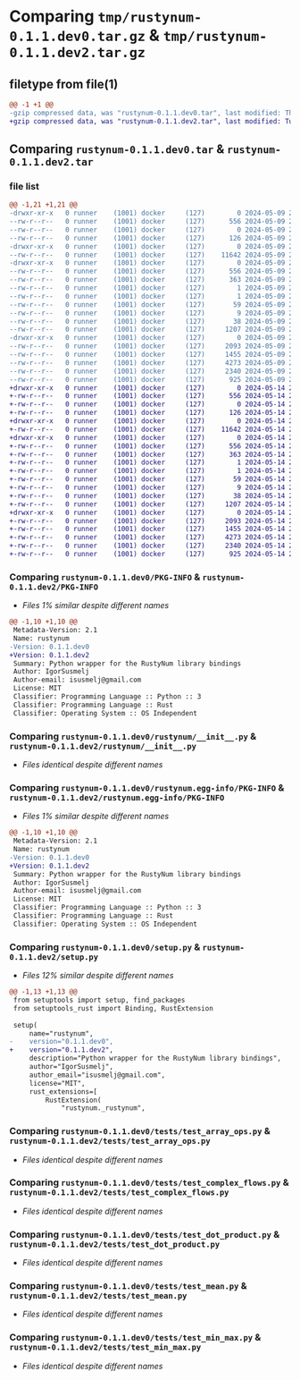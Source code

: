 # Comparing `tmp/rustynum-0.1.1.dev0.tar.gz` & `tmp/rustynum-0.1.1.dev2.tar.gz`

## filetype from file(1)

```diff
@@ -1 +1 @@
-gzip compressed data, was "rustynum-0.1.1.dev0.tar", last modified: Thu May  9 20:10:30 2024, max compression
+gzip compressed data, was "rustynum-0.1.1.dev2.tar", last modified: Tue May 14 20:02:49 2024, max compression
```

## Comparing `rustynum-0.1.1.dev0.tar` & `rustynum-0.1.1.dev2.tar`

### file list

```diff
@@ -1,21 +1,21 @@
-drwxr-xr-x   0 runner    (1001) docker     (127)        0 2024-05-09 20:10:30.547123 rustynum-0.1.1.dev0/
--rw-r--r--   0 runner    (1001) docker     (127)      556 2024-05-09 20:10:30.547123 rustynum-0.1.1.dev0/PKG-INFO
--rw-r--r--   0 runner    (1001) docker     (127)        0 2024-05-09 20:10:26.000000 rustynum-0.1.1.dev0/README.md
--rw-r--r--   0 runner    (1001) docker     (127)      126 2024-05-09 20:10:26.000000 rustynum-0.1.1.dev0/pyproject.toml
-drwxr-xr-x   0 runner    (1001) docker     (127)        0 2024-05-09 20:10:30.543123 rustynum-0.1.1.dev0/rustynum/
--rw-r--r--   0 runner    (1001) docker     (127)    11642 2024-05-09 20:10:26.000000 rustynum-0.1.1.dev0/rustynum/__init__.py
-drwxr-xr-x   0 runner    (1001) docker     (127)        0 2024-05-09 20:10:30.547123 rustynum-0.1.1.dev0/rustynum.egg-info/
--rw-r--r--   0 runner    (1001) docker     (127)      556 2024-05-09 20:10:30.000000 rustynum-0.1.1.dev0/rustynum.egg-info/PKG-INFO
--rw-r--r--   0 runner    (1001) docker     (127)      363 2024-05-09 20:10:30.000000 rustynum-0.1.1.dev0/rustynum.egg-info/SOURCES.txt
--rw-r--r--   0 runner    (1001) docker     (127)        1 2024-05-09 20:10:30.000000 rustynum-0.1.1.dev0/rustynum.egg-info/dependency_links.txt
--rw-r--r--   0 runner    (1001) docker     (127)        1 2024-05-09 20:10:30.000000 rustynum-0.1.1.dev0/rustynum.egg-info/not-zip-safe
--rw-r--r--   0 runner    (1001) docker     (127)       59 2024-05-09 20:10:30.000000 rustynum-0.1.1.dev0/rustynum.egg-info/requires.txt
--rw-r--r--   0 runner    (1001) docker     (127)        9 2024-05-09 20:10:30.000000 rustynum-0.1.1.dev0/rustynum.egg-info/top_level.txt
--rw-r--r--   0 runner    (1001) docker     (127)       38 2024-05-09 20:10:30.547123 rustynum-0.1.1.dev0/setup.cfg
--rw-r--r--   0 runner    (1001) docker     (127)     1207 2024-05-09 20:10:26.000000 rustynum-0.1.1.dev0/setup.py
-drwxr-xr-x   0 runner    (1001) docker     (127)        0 2024-05-09 20:10:30.543123 rustynum-0.1.1.dev0/tests/
--rw-r--r--   0 runner    (1001) docker     (127)     2093 2024-05-09 20:10:26.000000 rustynum-0.1.1.dev0/tests/test_array_ops.py
--rw-r--r--   0 runner    (1001) docker     (127)     1455 2024-05-09 20:10:26.000000 rustynum-0.1.1.dev0/tests/test_complex_flows.py
--rw-r--r--   0 runner    (1001) docker     (127)     4273 2024-05-09 20:10:26.000000 rustynum-0.1.1.dev0/tests/test_dot_product.py
--rw-r--r--   0 runner    (1001) docker     (127)     2340 2024-05-09 20:10:26.000000 rustynum-0.1.1.dev0/tests/test_mean.py
--rw-r--r--   0 runner    (1001) docker     (127)      925 2024-05-09 20:10:26.000000 rustynum-0.1.1.dev0/tests/test_min_max.py
+drwxr-xr-x   0 runner    (1001) docker     (127)        0 2024-05-14 20:02:49.279133 rustynum-0.1.1.dev2/
+-rw-r--r--   0 runner    (1001) docker     (127)      556 2024-05-14 20:02:49.279133 rustynum-0.1.1.dev2/PKG-INFO
+-rw-r--r--   0 runner    (1001) docker     (127)        0 2024-05-14 20:02:36.000000 rustynum-0.1.1.dev2/README.md
+-rw-r--r--   0 runner    (1001) docker     (127)      126 2024-05-14 20:02:36.000000 rustynum-0.1.1.dev2/pyproject.toml
+drwxr-xr-x   0 runner    (1001) docker     (127)        0 2024-05-14 20:02:49.275133 rustynum-0.1.1.dev2/rustynum/
+-rw-r--r--   0 runner    (1001) docker     (127)    11642 2024-05-14 20:02:36.000000 rustynum-0.1.1.dev2/rustynum/__init__.py
+drwxr-xr-x   0 runner    (1001) docker     (127)        0 2024-05-14 20:02:49.275133 rustynum-0.1.1.dev2/rustynum.egg-info/
+-rw-r--r--   0 runner    (1001) docker     (127)      556 2024-05-14 20:02:49.000000 rustynum-0.1.1.dev2/rustynum.egg-info/PKG-INFO
+-rw-r--r--   0 runner    (1001) docker     (127)      363 2024-05-14 20:02:49.000000 rustynum-0.1.1.dev2/rustynum.egg-info/SOURCES.txt
+-rw-r--r--   0 runner    (1001) docker     (127)        1 2024-05-14 20:02:49.000000 rustynum-0.1.1.dev2/rustynum.egg-info/dependency_links.txt
+-rw-r--r--   0 runner    (1001) docker     (127)        1 2024-05-14 20:02:49.000000 rustynum-0.1.1.dev2/rustynum.egg-info/not-zip-safe
+-rw-r--r--   0 runner    (1001) docker     (127)       59 2024-05-14 20:02:49.000000 rustynum-0.1.1.dev2/rustynum.egg-info/requires.txt
+-rw-r--r--   0 runner    (1001) docker     (127)        9 2024-05-14 20:02:49.000000 rustynum-0.1.1.dev2/rustynum.egg-info/top_level.txt
+-rw-r--r--   0 runner    (1001) docker     (127)       38 2024-05-14 20:02:49.279133 rustynum-0.1.1.dev2/setup.cfg
+-rw-r--r--   0 runner    (1001) docker     (127)     1207 2024-05-14 20:02:36.000000 rustynum-0.1.1.dev2/setup.py
+drwxr-xr-x   0 runner    (1001) docker     (127)        0 2024-05-14 20:02:49.275133 rustynum-0.1.1.dev2/tests/
+-rw-r--r--   0 runner    (1001) docker     (127)     2093 2024-05-14 20:02:36.000000 rustynum-0.1.1.dev2/tests/test_array_ops.py
+-rw-r--r--   0 runner    (1001) docker     (127)     1455 2024-05-14 20:02:36.000000 rustynum-0.1.1.dev2/tests/test_complex_flows.py
+-rw-r--r--   0 runner    (1001) docker     (127)     4273 2024-05-14 20:02:36.000000 rustynum-0.1.1.dev2/tests/test_dot_product.py
+-rw-r--r--   0 runner    (1001) docker     (127)     2340 2024-05-14 20:02:36.000000 rustynum-0.1.1.dev2/tests/test_mean.py
+-rw-r--r--   0 runner    (1001) docker     (127)      925 2024-05-14 20:02:36.000000 rustynum-0.1.1.dev2/tests/test_min_max.py
```

### Comparing `rustynum-0.1.1.dev0/PKG-INFO` & `rustynum-0.1.1.dev2/PKG-INFO`

 * *Files 1% similar despite different names*

```diff
@@ -1,10 +1,10 @@
 Metadata-Version: 2.1
 Name: rustynum
-Version: 0.1.1.dev0
+Version: 0.1.1.dev2
 Summary: Python wrapper for the RustyNum library bindings
 Author: IgorSusmelj
 Author-email: isusmelj@gmail.com
 License: MIT
 Classifier: Programming Language :: Python :: 3
 Classifier: Programming Language :: Rust
 Classifier: Operating System :: OS Independent
```

### Comparing `rustynum-0.1.1.dev0/rustynum/__init__.py` & `rustynum-0.1.1.dev2/rustynum/__init__.py`

 * *Files identical despite different names*

### Comparing `rustynum-0.1.1.dev0/rustynum.egg-info/PKG-INFO` & `rustynum-0.1.1.dev2/rustynum.egg-info/PKG-INFO`

 * *Files 1% similar despite different names*

```diff
@@ -1,10 +1,10 @@
 Metadata-Version: 2.1
 Name: rustynum
-Version: 0.1.1.dev0
+Version: 0.1.1.dev2
 Summary: Python wrapper for the RustyNum library bindings
 Author: IgorSusmelj
 Author-email: isusmelj@gmail.com
 License: MIT
 Classifier: Programming Language :: Python :: 3
 Classifier: Programming Language :: Rust
 Classifier: Operating System :: OS Independent
```

### Comparing `rustynum-0.1.1.dev0/setup.py` & `rustynum-0.1.1.dev2/setup.py`

 * *Files 12% similar despite different names*

```diff
@@ -1,13 +1,13 @@
 from setuptools import setup, find_packages
 from setuptools_rust import Binding, RustExtension
 
 setup(
     name="rustynum",
-    version="0.1.1.dev0",
+    version="0.1.1.dev2",
     description="Python wrapper for the RustyNum library bindings",
     author="IgorSusmelj",
     author_email="isusmelj@gmail.com",
     license="MIT",
     rust_extensions=[
         RustExtension(
             "rustynum._rustynum",
```

### Comparing `rustynum-0.1.1.dev0/tests/test_array_ops.py` & `rustynum-0.1.1.dev2/tests/test_array_ops.py`

 * *Files identical despite different names*

### Comparing `rustynum-0.1.1.dev0/tests/test_complex_flows.py` & `rustynum-0.1.1.dev2/tests/test_complex_flows.py`

 * *Files identical despite different names*

### Comparing `rustynum-0.1.1.dev0/tests/test_dot_product.py` & `rustynum-0.1.1.dev2/tests/test_dot_product.py`

 * *Files identical despite different names*

### Comparing `rustynum-0.1.1.dev0/tests/test_mean.py` & `rustynum-0.1.1.dev2/tests/test_mean.py`

 * *Files identical despite different names*

### Comparing `rustynum-0.1.1.dev0/tests/test_min_max.py` & `rustynum-0.1.1.dev2/tests/test_min_max.py`

 * *Files identical despite different names*

